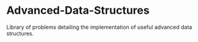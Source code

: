 # Advanced-Data-Structures
Library of problems detailing the implementation of useful advanced data structures.
